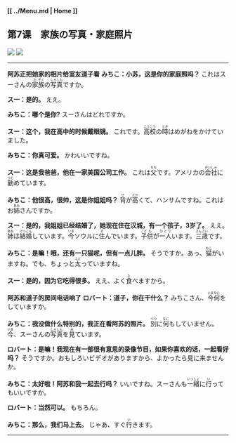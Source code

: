 **[[ ../Menu.md | Home ]]**
## 第7课　家族の写真・家庭照片
![](src/07-1.JPG)
![](src/07-2.PNG)

---

**阿苏正把她家的相片给室友道子看**
**みちこ：小苏，这是你的家庭照吗？**
これはスーさんの<ruby>家<rp>(</rp><rt>か</rt><rp>)</rp></ruby><ruby>族<rp>(</rp><rt>ぞく</rt><rp>)</rp></ruby>の<ruby>写<rp>(</rp><rt>しゃ</rt><rp>)</rp></ruby><ruby>真<rp>(</rp><rt>しん</rt><rp>)</rp></ruby>ですか。

**ス一：是的。**
ええ。

**みちこ：哪个是你?**
スーさんはどれですか。

**スー：这个，我在高中的时候戴眼镜。**
これです。<ruby>高<rp>(</rp><rt>こう</rt><rp>)</rp></ruby><ruby>校<rp>(</rp><rt>こう</rt><rp>)</rp></ruby>の<ruby>時<rp>(</rp><rt>とき</rt><rp>)</rp></ruby>はめがねをかけていました。

**みちこ：你真可爱。**
かわいいですね。

**ス一：这是我爸爸，他在一家美国公司工作。**
これは<ruby>父<rp>(</rp><rt>ちち</rt><rp>)</rp></ruby>です。アメリカの<ruby>会<rp>(</rp><rt>かい</rt><rp>)</rp></ruby><ruby>社<rp>(</rp><rt>しゃ</rt><rp>)</rp></ruby>に<ruby>勤<rp>(</rp><rt>つと</rt><rp>)</rp></ruby>めています。

**みちこ：他很高，很帅，这是你姐姐吗？**
<ruby>背<rp>(</rp><rt>せ</rt><rp>)</rp></ruby>が<ruby>高<rp>(</rp><rt>たか</rt><rp>)</rp></ruby>くて、ハンサムですね。これはお<ruby>姉<rp>(</rp><rt>あね</rt><rp>)</rp></ruby>さんですか。

**スー：是的，我姐姐已经结婚了，她现在住在汉城，有一个孩子，3岁了。**
ええ。<ruby>姉<rp>(</rp><rt>あね</rt><rp>)</rp></ruby>は<ruby>結<rp>(</rp><rt>けっ</rt><rp>)</rp></ruby><ruby>婚<rp>(</rp><rt>こん</rt><rp>)</rp></ruby>しています。<ruby>今<rp>(</rp><rt>いま</rt><rp>)</rp></ruby>ソウルに<ruby>住<rp>(</rp><rt>す</rt><rp>)</rp></ruby>んでいます。<ruby>子<rp>(</rp><rt>こど</rt><rp>)</rp></ruby><ruby>供<rp>(</rp><rt>も</rt><rp>)</rp></ruby>が<ruby>一人<rp>(</rp><rt>ひとり</rt><rp>)</rp></ruby>います。<ruby>三<rp>(</rp><rt>さん</rt><rp>)</rp></ruby><ruby>歳<rp>(</rp><rt>さい</rt><rp>)</rp></ruby>です。

**みちこ：是嘛！哦，还有一只猫呢，但有一点儿胖。**
そうですか。あっ、<ruby>猫<rp>(</rp><rt>ねこ</rt><rp>)</rp></ruby>がいますね。でも、ちょっと<ruby>太<rp>(</rp><rt>ふと</rt><rp>)</rp></ruby>っていますね。

**ス一：是的，因为它吃得很多。**
ええ、よく<ruby>食<rp>(</rp><rt>た</rt><rp>)</rp></ruby>べますから。

**阿苏和道子的房间电话响了**
**ロバート：道子，你在干什么？**
みちこさん、<ruby>今<rp>(</rp><rt>いま</rt><rp>)</rp></ruby><ruby>何<rp>(</rp><rt>なに</rt><rp>)</rp></ruby>をしていますか。

**みちこ：我没做什么特别的，我正在看阿苏的照片。**
<ruby>別<rp>(</rp><rt>べつ</rt><rp>)</rp></ruby>に<ruby>何<rp>(</rp><rt>なに</rt><rp>)</rp></ruby>もしていません。<ruby>今<rp>(</rp><rt>いま</rt><rp>)</rp></ruby>、スーさんの<ruby>写<rp>(</rp><rt>しゃ</rt><rp>)</rp></ruby><ruby>真<rp>(</rp><rt>しん</rt><rp>)</rp></ruby>を<ruby>見<rp>(</rp><rt>み</rt><rp>)</rp></ruby>ています。

**ロバート：是嘛！我现在有一部很有意思的录像节目，如果你喜欢的话，一起看好吗？**
そうですか。おもしろいビデオがありますから、よかったら見に来ませんか。

**みちこ：太好啦！阿苏和我一起去行吗？**
いいですね。スーさんも<ruby>一<rp>(</rp><rt>いっ</rt><rp>)</rp></ruby><ruby>緒<rp>(</rp><rt>しょ</rt><rp>)</rp></ruby>に<ruby>行<rp>(</rp><rt>い</rt><rp>)</rp></ruby>ってもいいですか。

**ロバート：当然可以。**
もちろん。

**みちこ：那么，我们马上去。**
じゃあ、すぐ<ruby>行<rp>(</rp><rt>い</rt><rp>)</rp></ruby>きます。

---
